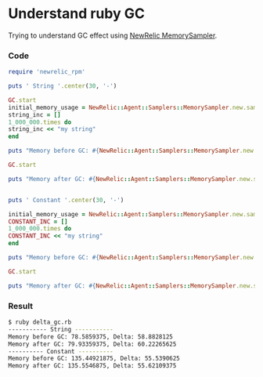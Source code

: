 # Understand ruby GC

Trying to understand GC effect using [NewRelic MemorySampler](https://github.com/newrelic/rpm/blob/492665dd73662ca3901735971127b1307e254637/lib/new_relic/agent/samplers/memory_sampler.rb#L113).

### Code 
```ruby
require 'newrelic_rpm'

puts ' String '.center(30, '-')

GC.start
initial_memory_usage = NewRelic::Agent::Samplers::MemorySampler.new.sampler.get_memory
string_inc = []
1_000_000.times do
string_inc << "my string"
end

puts "Memory before GC: #{NewRelic::Agent::Samplers::MemorySampler.new.sampler.get_memory}, Delta: #{NewRelic::Agent::Samplers::MemorySampler.new.sampler.get_memory - initial_memory_usage}"

GC.start

puts "Memory after GC: #{NewRelic::Agent::Samplers::MemorySampler.new.sampler.get_memory}, Delta: #{NewRelic::Agent::Samplers::MemorySampler.new.sampler.get_memory - initial_memory_usage}"


puts ' Constant '.center(30, '-')

initial_memory_usage = NewRelic::Agent::Samplers::MemorySampler.new.sampler.get_memory
CONSTANT_INC = []
1_000_000.times do
CONSTANT_INC << "my string"
end

puts "Memory before GC: #{NewRelic::Agent::Samplers::MemorySampler.new.sampler.get_memory}, Delta: #{NewRelic::Agent::Samplers::MemorySampler.new.sampler.get_memory - initial_memory_usage}"

GC.start

puts "Memory after GC: #{NewRelic::Agent::Samplers::MemorySampler.new.sampler.get_memory}, Delta: #{NewRelic::Agent::Samplers::MemorySampler.new.sampler.get_memory - initial_memory_usage}"
```

### Result


```sh
$ ruby delta_gc.rb
----------- String -----------
Memory before GC: 78.5859375, Delta: 58.8828125
Memory after GC: 79.93359375, Delta: 60.22265625
---------- Constant ----------
Memory before GC: 135.44921875, Delta: 55.5390625
Memory after GC: 135.5546875, Delta: 55.62109375
```
